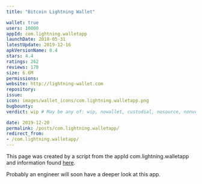 ```yaml
---
title: "Bitcoin Lightning Wallet"

wallet: true
users: 10000
appId: com.lightning.walletapp
launchDate: 2018-05-31
latestUpdate: 2019-12-16
apkVersionName: 0.4
stars: 4.4
ratings: 262
reviews: 170
size: 6.6M
permissions:
website: http://lightning-wallet.com
repository:
issue:
icon: images/wallet_icons/com.lightning.walletapp.png
bugbounty:
verdict: wip # May be any of: wip, nowallet, custodial, nosource, nonverifiable, verifiable, bounty, cert1, cert2, cert3

date: 2019-12-20
permalink: /posts/com.lightning.walletapp/
redirect_from:
- /com.lightning.walletapp/
---
```


This page was created by a script from the appId com.lightning.walletapp and information found
[here](https://play.google.com/store/apps/details?id=com.lightning.walletapp).

Probably an engineer will soon have a deeper look at this app.